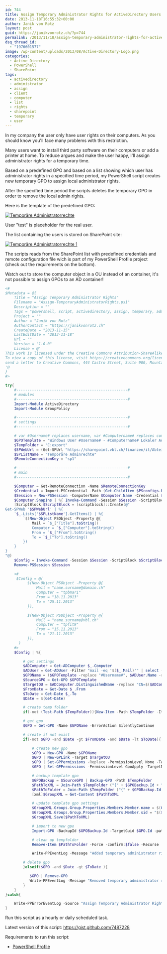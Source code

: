 ```yaml
---
id: 744
title: Assign Temporary Administrator Rights for ActiveDirectory Users via SharePoint list
date: 2013-11-18T16:55:32+00:00
author: Janik von Rotz
layout: post
guid: https://janikvonrotz.ch/?p=744
permalink: /2013/11/18/assign-temporary-administrator-rights-for-activedirectory-users-via-sharepoint-list/
dsq_thread_id:
  - "1976601577"
image: /wp-content/uploads/2013/08/Active-Directory-Logo.png
categories:
  - Active Directory
  - PowerShell
  - SharePoint
tags:
  - activedirectory
  - administrator
  - assign
  - client
  - computer
  - list
  - rights
  - sharepoint
  - temporary
  - user
---
```

In my company the user only have user rights on their computers. As you should know you'll face many problems with this restriction.

Many users want to install third party software on their computers or add a printer at home. To reduce argues and make the user happy, I'll assign administrator rights for a temporary time.

Based on a predefined GPO and based on a list showing which user has administrator rights in a specified time period, my PowerShell script creates new temporary GPO to assign local administrator rights.

<!--more-->

After the specified time period the scripts deletes the temporary GPO in order to remove the local admin rights.

Here is the template of the predefined GPO:

[![Temporäre Administratorrechte](https://janikvonrotz.ch/wp-content/uploads/2013/11/Temporäre-Administratorrechte.png)](https://janikvonrotz.ch/wp-content/uploads/2013/11/Temporäre-Administratorrechte.png)

User "test" is placeholder for the real user.

The list containing the users is stored on SharePoint site:

[![Temporäre Administratorrechte 1](https://janikvonrotz.ch/wp-content/uploads/2013/11/Temporäre-Administratorrechte-1.png)](https://janikvonrotz.ch/wp-content/uploads/2013/11/Temporäre-Administratorrechte-1.png)

The scripts reads from the SharePoint list with predefined credentials and remote configuration file wich is part of my PowerShell Profile project (check out the requirements on the bottom).

Watch out to store the computer object in a OU instead of an container, it's not possible to assign GPOs to an AD container!

```powershell
<#
$Metadata = @{
	Title = "Assign Temporary Administrator Rights"
	Filename = "Assign-TemporaryAdministratorRights.ps1"
	Description = ""
	Tags = "powershell, script, activedirectory, assign, temporary, administrator, rights, computer"
	Project = ""
	Author = "Janik von Rotz"
	AuthorContact = "https://janikvonrotz.ch"
	CreateDate = "2013-11-15"
	LastEditDate = "2013-11-18"
	Url = ""
	Version = "1.0.0"
	License = @'
This work is licensed under the Creative Commons Attribution-ShareAlike 3.0 Switzerland License.
To view a copy of this license, visit https://creativecommons.org/licenses/by-sa/3.0/ch/ or
send a letter to Creative Commons, 444 Castro Street, Suite 900, Mountain View, California, 94041, USA.
'@
}
#>

try{
    #--------------------------------------------------#
    # modules
    #--------------------------------------------------#
    Import-Module ActiveDirectory
    Import-Module GroupPolicy

    #--------------------------------------------------#
    # settings
    #--------------------------------------------------#

    # var #Username# replaces username, var #Computername# replaces computername
    $GPOTemplate = "Windows User #Username# - #Computername# Lokaler Administrator"
    $TempFolder = "C:export"
    $SPWebUrl = (Get-SPUrl "https://sharepoint.vbl.ch/finanzen/it/Abteilungssite/SitePages/Homepage.aspx").Url
    $SPListName = "Temporäre Adminrechte"
    $RemoteConnectionKey = "sp1"

    #--------------------------------------------------#
    # main
    #--------------------------------------------------#

    $Computer = Get-RemoteConnection -Name $RemoteConnectionKey
    $Credential = Import-PSCredential -Path (Get-ChildItem $PSconfigs.Path -Filter "SharePoint.credential.config.xml" -Recurse).FullName
    $Session = New-PSSession -ComputerName $Computer.Name -Credential $Credential -ConfigurationName microsoft.powershell
    $Computer.SnapIns | %{ Invoke-Command -Session $Session -ScriptBlock {param ($Name) Add-PSSnapin -Name $Name} -ArgumentList $_}
    [ScriptBlock]$ScriptBlock = [scriptblock]::Create(@"
Get-SPWeb '$SPWebUrl' | %{
    `$_.Lists['$SPListName'].GetItems() | %{
        `$(New-Object PSObject -Property @{
            Mail = `$_["Title"].toString()
            Computer = `$_["Computer"].toString()
            From = `$_["From"].toString()
            To = `$_["To"].toString()
        })
    }
}
"@)
    $Config = Invoke-Command -Session $Session -ScriptBlock $ScriptBlock
    Remove-PSSession $Session

    <#
     $Config = @(
          $(New-Object PSObject -Property @{
              Mail = "name.surname@domain.ch"
              Computer = "tpbmar1"
              From = "18.11.2013"
              To = "25.11.2013"
          }),

          $(New-Object PSObject -Property @{
              Mail = "name.surname@vbl.ch"
              Computer = "tpfit9"
              From = "15.11.2013"
              To = "21.11.2013"
          }),
      )
    #>
    $Config | %{

        # get settings
        $ADComputer = Get-ADComputer $_.Computer
        $ADUser = Get-ADUser -Filter "mail -eq '$($_.Mail)'" | select -first 1
        $GPOName = ($GPOTemplate -replace "#Username#", $ADUser.Name -replace "#Computername#", $ADComputer.Name)
        $SourceGPO = Get-GPO $GPOTemplate
        $TargetOU = $ADComputer.DistinguishedName -replace "CN=$($ADComputer.Name),",""
        $FromDate = Get-Date $_.From
        $ToDate = Get-Date $_.To
        $Date = $(Get-Date)

        # create temp folder
        if(-not (Test-Path $TempFolder)){New-Item -Path $TempFolder -ItemType Directory}

        # get gpo
        $GPO = Get-GPO -Name $GPOName -ErrorAction SilentlyContinue

        # create if not exist
        if(-not $GPO -and $Date -gt $FromDate -and $Date -lt $ToDate){

            # create new gpo
            $GPO = New-GPO -Name $GPOName
            $GPO | New-GPLink -Target $TargetOU
            $GPO | Set-GPPermissions -Replace -PermissionLevel None -TargetName "Authentifizierte Benutzer" -TargetType Group
            $GPO | Set-GPPermissions -PermissionLevel GpoApply -TargetName $ADComputer.Name -TargetType Computer

            # backup template gpo
            $GPOBackup = $SourceGPO | Backup-GPO -Path $TempFolder
            $PathToXML = Join-Path $TempFolder ("{" + $GPOBackup.Id + "}DomainSysvolGPOMachinePreferencesGroupsGroups.xml")
            $PathToFolder = Join-Path $TempFolder ("{" + $GPOBackup.Id + "}")
            [xml]$GroupXML = Get-Content $PathToXML

            # update template gpo settings
            $GroupXML.Groups.Group.Properties.Members.Member.name = $(Get-ADDomain).NetBIOSName + "" +$ADUser.SamAccountName
            $GroupXML.Groups.Group.Properties.Members.Member.sid = "$($ADUser.SID)"
            $GroupXML.Save($PathToXML)

            # import to new gpo
            Import-GPO -BackupId $GPOBackup.Id -TargetGuid $GPO.Id -path $TempFolder

            # clean up tempfolder
            Remove-Item $PathToFolder -Force -confirm:$false -Recurse

            Write-PPEventLog -Message "Added temporary administrator rights for: $($_.Mail) on computer: $($_.Computer)" -Source "Assign Temporary Administrator Rights" -WriteMessage

        # delete gpo
        }elseif($GPO -and $Date -gt $ToDate ){

           $GPO | Remove-GPO
           Write-PPEventLog -Message "Removed temporary administrator rights for: $($_.Mail) on computer: $($_.Computer)" -Source "Assign Temporary Administrator Rights" -WriteMessage
        }
    }
}catch{

    Write-PPErrorEventLog -Source "Assign Temporary Administrator Rights"
}
```

Run this script as a hourly or daily scheduled task.

Latest version of this script: <a href="https://gist.github.com/7487228" target="_blank">https://gist.github.com/7487228</a>

Requirements to run this script:

<ul>
    <li><a href="https://github.com/janikvonrotz/PowerShell-Profile" target="_blank">PowerShell Profile</a></li>
</ul>